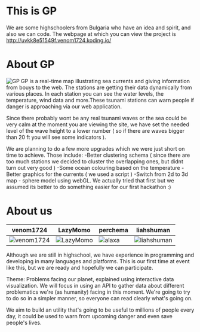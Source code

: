This is GP
================

We are some highschoolers from Bulgaria who have an idea and spirit, and also we can code.
The webpage at which you can view the project is http://uvkk8e51549f.venom1724.koding.io/

About GP
===============================
![GP](http://i.imgur.com/mTW4Pg6.png)
GP is a real-time map illustrating sea currents and giving information from bouys to the web. The stations are getting their data dynamically from various places. In each station you can see the water levels, the temperature, wind data and more.These tsunami stations can warn people if danger is approaching via our web application. 

Since there probably wont be any real tsunami waves or the sea could be very calm at the moment you are viewing the site, we have set the needed level of the wave height to a lower number ( so if there are waves bigger than 20 ft you will see some indicators ). 

We are planning to do a few more upgrades which we were just short on time to achieve. 
Those include:
-Better clustering schema ( since there are too much stations we decided to cluster the overlapping ones, but didnt turn out very good )
-Some ocean colouring based on the temperature
-Better graphics for the currents  ( we used a script )
-Switch from 2d to 3d map - sphere model using webGL. We actually tried that first but we assumed its better to do something easier for our first hackathon :)

About us
===========================

| venom1724 | LazyMomo | perchema | liahshuman
|--- |--- |--- |---
| ![venom1724](https://venom1724.files.wordpress.com/2014/10/cropped-vxz22-a1.jpg) | ![LazyMomo](https://scontent-b-fra.xx.fbcdn.net/hphotos-xpf1/v/t1.0-9/231030_147479521988782_8104189_n.jpg?oh=06a1d66784a8f82be4c95b65e87cc0ec&oe=5502B492) | ![alaxa](http://venom1724.hit.bg/perchem-small.png) | ![liahshuman](https://fbcdn-sphotos-c-a.akamaihd.net/hphotos-ak-xfa1/v/t1.0-9/p480x480/10502076_375164015970491_5067825123313859312_n.jpg?oh=95924bc1b6d9b517a14bedd52717c4a8&oe=550ED08C&__gda__=1428107614_574323dce48c73866f365ee12fbf7eda) |

Although we are still in highschool, we have experience in programming and developing in many languages and platforms.
This is our first time at event like this, but we are ready and hopefully we can participate.

Theme: Problems facing our planet, explained using interactive data visualization. We will focus in using an API to gather data about different problematics we're (as humanity) facing in this moment. We're going to try to do so in a simpler manner, so everyone can read clearly what's going on.

We aim to build an utility that's going to be useful to millions of people every day, it could be used to warn from upcoming danger and even save people's lives.  
